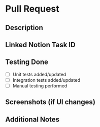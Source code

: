 # Pull Request

## Description
<!-- Provide a clear and concise description of what your PR addresses -->

## Linked Notion Task ID
<!-- Add the ID of the Notion task this PR is related to -->

## Testing Done
<!-- Describe the testing you have done to verify your changes -->
- [ ] Unit tests added/updated
- [ ] Integration tests added/updated
- [ ] Manual testing performed

## Screenshots (if UI changes)
<!-- Add screenshots of UI changes if applicable -->

## Additional Notes
<!-- Add any other context about the PR here -->